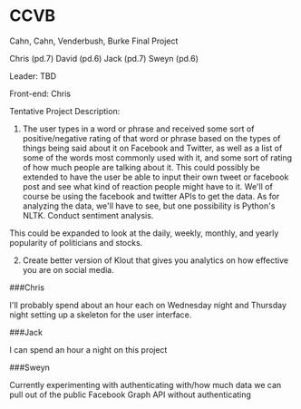 CCVB
====

Cahn, Cahn, Venderbush, Burke Final Project

Chris (pd.7) David (pd.6) Jack (pd.7) Sweyn (pd.6)

Leader: TBD

Front-end: Chris

Tentative Project Description: 

1. The user types in a word or phrase and received some sort of positive/negative rating of that word or phrase based on the types of things being said about it on Facebook and Twitter, as well as a list of some of the words most commonly used with it, and some sort of rating of how much people are talking about it. This could possibly be extended to have the user be able to input their own tweet or facebook post and see what kind of reaction people might have to it. We'll of course be using the facebook and twitter APIs to get the data. As for analyzing the data, we'll have to see, but one possibility is Python's NLTK. Conduct sentiment analysis. 

This could be expanded to look at the daily, weekly, monthly, and yearly popularity of politicians and stocks.

2. Create better version of Klout that gives you analytics on how effective you are on social media. 

###Chris

I'll probably spend about an hour each on Wednesday night and Thursday night setting up a skeleton for the user interface.

###Jack

I can spend an hour a night on this project

###Sweyn

Currently experimenting with authenticating with/how much data we can pull out of the public Facebook Graph API without authenticating
